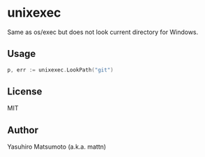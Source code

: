 # unixexec

Same as os/exec but does not look current directory for Windows.

## Usage

```go
p, err := unixexec.LookPath("git")
```

## License

MIT

## Author

Yasuhiro Matsumoto (a.k.a. mattn)
